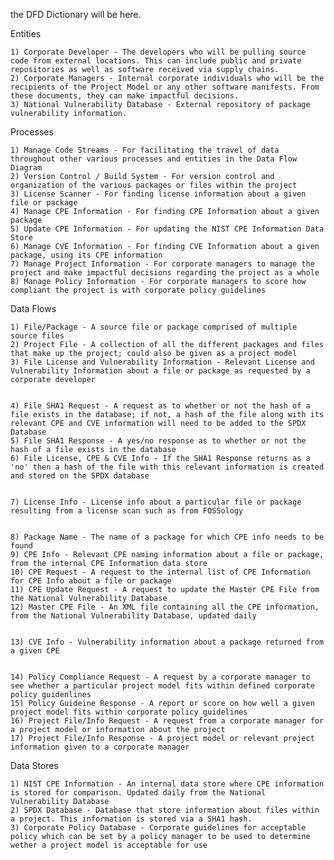 the DFD Dictionary will be here. 

Entities

    1) Corporate Developer - The developers who will be pulling source code from external locations. This can include public and private repositories as well as software received via supply chains.
    2) Corporate Managers - Internal corporate individuals who will be the recipients of the Project Model or any other software manifests. From these documents, they can make impactful decisions. 
    3) National Vulnerability Database - External repository of package vulnerability information.

Processes

    1) Manage Code Streams - For facilitating the travel of data throughout other various processes and entities in the Data Flow Diagram
    2) Version Control / Build System - For version control and organization of the various packages or files within the project
    3) License Scanner - For finding license information about a given file or package
    4) Manage CPE Information - For finding CPE Information about a given package
    5) Update CPE Information - For updating the NIST CPE Information Data Store
    6) Manage CVE Information - For finding CVE Information about a given package, using its CPE information
    7) Manage Project Information - For corporate managers to manage the project and make impactful decisions regarding the project as a whole
    8) Manage Policy Information - For corporate managers to score how compliant the project is with corporate policy guidelines


Data Flows

    1) File/Package - A source file or package comprised of multiple source files
    2) Project File - A collection of all the different packages and files that make up the project; could also be given as a project model
    3) File License and Vulnerability Information - Relevant License and Vulnerability Information about a file or package as requested by a corporate developer


    4) File SHA1 Request - A request as to whether or not the hash of a file exists in the database; if not, a hash of the file along with its relevant CPE and CVE information will need to be added to the SPDX Database
    5) File SHA1 Response - A yes/no response as to whether or not the hash of a file exists in the database
    6) File License, CPE & CVE Info - If the SHA1 Response returns as a 'no' then a hash of the file with this relevant information is created and stored on the SPDX database


    7) License Info - License info about a particular file or package resulting from a license scan such as from FOSSology


    8) Package Name - The name of a package for which CPE info needs to be found
    9) CPE Info - Relevant CPE naming information about a file or package, from the internal CPE Information data store
    10) CPE Request - A request to the internal list of CPE Information for CPE Info about a file or package
    11) CPE Update Request - A request to update the Master CPE File from the National Vulnerability Database
    12) Master CPE File - An XML file containing all the CPE information, from the National Vulnerability Database, updated daily


    13) CVE Info - Vulnerability information about a package returned from a given CPE


    14) Policy Compliance Request - A request by a corporate manager to see whether a particular project model fits within defined corporate policy guidenlines
    15) Policy Guideine Response - A report or score on how well a given project model fits within corporate policy guidelines
    16) Project File/Info Request - A request from a corporate manager for a project model or information about the project
    17) Project File/Info Response - A project model or relevant project information given to a corporate manager
    

Data Stores

    1) NIST CPE Information - An internal data store where CPE information is stored for comparison. Updated daily from the National Vulnerability Database
    2) SPDX Database - Database that store information about files within a project. This information is stored via a SHA1 hash.
    3) Corporate Policy Database - Corporate guidelines for acceptable policy which can be set by a policy manager to be used to determine wether a project model is acceptable for use
    
